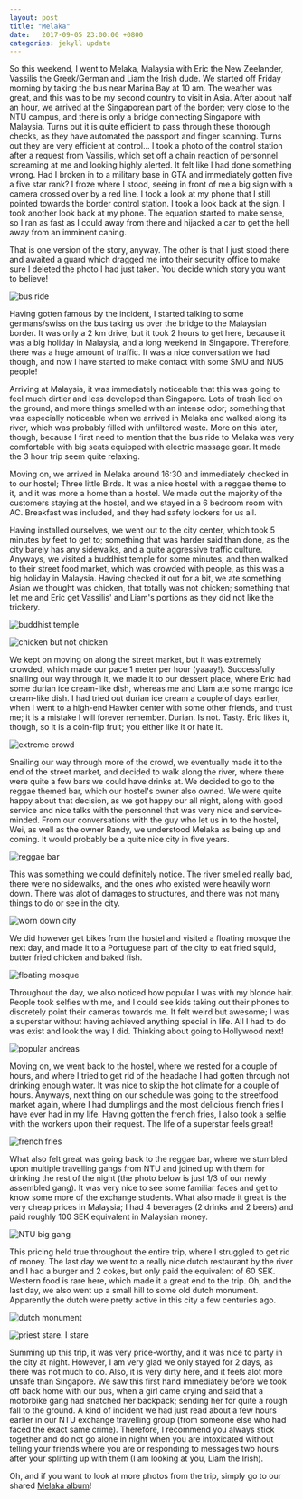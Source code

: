 ```yaml
---
layout: post
title: "Melaka"
date:   2017-09-05 23:00:00 +0800
categories: jekyll update
---
```



So this weekend, I went to Melaka, Malaysia with Eric the New Zeelander, Vassilis the Greek/German and Liam the Irish dude. We started off Friday morning by taking the bus near Marina Bay at 10 am. The weather was great, and this was to be my second country to visit in Asia. After about half an hour, we arrived at the Singaporean part of the border; very close to the NTU campus, and there is only a bridge connecting Singapore with Malaysia. Turns out it is quite efficient to pass through these thorough checks, as they have automated the passport and finger scanning. Turns out they are very efficient at control... I took a photo of the control station after a request from Vassilis, which set off a chain reaction of personnel screaming at me and looking highly alerted. It felt like I had done something wrong. Had I broken in to a military base in GTA and immediately gotten five a five star rank? I froze where I stood, seeing in front of me a big sign with a camera crossed over by a red line. I took a look at my phone that I still pointed towards the border control station. I took a look back at the sign. I took another look back at my phone. The equation started to make sense, so I ran as fast as I could away from there and hijacked a car to get the hell away from an imminent caning.

That is one version of the story, anyway. The other is that I just stood there and awaited a guard which dragged me into their security office to make sure I deleted the photo I had just taken. You decide which story you want to believe!

![bus ride](https://lh3.googleusercontent.com/42vA1kRdV-3Ir44V2yYZpJMlWiqYOyKHy83LMsbVrw83ToogyuocTvwJY0cmniqTRm92jKcnYayza_KFCSfmFGH6jLZFPcNDLnvwnVpneXXVPcM1Zozlkoie9fgKh726xPax3nBxLw)

Having gotten famous by the incident, I started talking to some germans/swiss on the bus taking us over the bridge to the Malaysian border. It was only a 2 km drive, but it took 2 hours to get here, because it was a big holiday in Malaysia, and a long weekend in Singapore. Therefore, there was a huge amount of traffic. It was a nice conversation we had though, and now I have started to make contact with some SMU and NUS people!

Arriving at Malaysia, it was immediately noticeable that this was going to feel much dirtier and less developed than Singapore. Lots of trash lied on the ground, and more things smelled with an intense odor; something that was especially noticeable when we arrived in Melaka and walked along its river, which was probably filled with unfiltered waste. More on this later, though, because I first need to mention that the bus ride to Melaka was very comfortable with big seats equipped with electric massage gear. It made the 3 hour trip seem quite relaxing.

Moving on, we arrived in Melaka around 16:30 and immediately checked in to our hostel; Three little Birds. It was a nice hostel with a reggae theme to it, and it was more a home than a hostel. We made out the majority of the customers staying at the hostel, and we stayed in a 6 bedroom room with AC. Breakfast was included, and they had safety lockers for us all.

Having installed ourselves, we went out to the city center, which took 5 minutes by feet to get to; something that was harder said than done, as the city barely has any sidewalks, and a quite aggressive traffic culture. Anyways, we visited a buddhist temple for some minutes, and then walked to their street food market, which was crowded with people, as this was a big holiday in Malaysia. Having checked it out for a bit, we ate something Asian we thought was chicken, that totally was not chicken; something that let me and Eric get Vassilis' and Liam's portions as they did not like the trickery.

![buddhist temple](https://lh3.googleusercontent.com/6Abmas-VqKsJCKy7tVfGTsfpWGovRzBa6MPnG1TfDCV0AGeomuz26n3p1UozDSnwnxIj2tT-_2mhLqrRPlv22G5gIWD4yC5T7NbqdjuCNw-U1I7LGjIv2qt6JEMPRFV0l6edgCmkww)

![chicken but not chicken](https://lh3.googleusercontent.com/Lc2boMPgDy-Rh3MyiNpbRap-lfRK9KpGTrAzyQgSU3os3ErH8B4XbtUaWpm8c88DoizulYVLfPPJDr0SzORMpH4uTKeozWXrawZCrrm82gALWtV_hMw6oxnJaQuQBF5zQ1efafIJcA)

We kept on moving on along the street market, but it was extremely crowded, which made our pace 1 meter per hour (yaaay!). Successfully snailing our way through it, we made it to our dessert place, where Eric had some durian ice cream-like dish, whereas me and Liam ate some mango ice cream-like dish. I had tried out durian ice cream a couple of days earlier, when I went to a high-end Hawker center with some other friends, and trust me; it is a mistake I will forever remember. Durian. Is not. Tasty. Eric likes it, though, so it is a coin-flip fruit; you either like it or hate it.

![extreme crowd](https://lh3.googleusercontent.com/bjPq3uF-uEI1G3RuSSp542XhJwS1d95UqjQo_FB0YKjmFIZpk0Dq4P-4A8WbQHMvDOoGPYW-5VNYeAT2gkPlaiRioRd9sVErZg9dF13kij7ycIUsv8tSs4uPYolNuvxzSOqvW3dyOQ)

Snailing our way through more of the crowd, we eventually made it to the end of the street market, and decided to walk along the river, where there were quite a few bars we could have drinks at. We decided to go to the reggae themed bar, which our hostel's owner also owned. We were quite happy about that decision, as we got happy our all night, along with good service and nice talks with the personnel that was very nice and service-minded. From our conversations with the guy who let us in to the hostel, Wei, as well as the owner Randy, we understood Melaka as being up and coming. It would probably be a quite nice city in five years.

![reggae bar](https://lh3.googleusercontent.com/fJH2VNQdHVZAWzmkneEJ7L6FKEixy_ZSN2OvuRuM5pRj-ERL_q74e3LhNtumpDPATIoasaVCe7bI1Wcf9qMPrJ3_U886Vns5JlnBMByGcneOPavohCVByKs_zYUJ8pzZkkLS-Ass2g)

This was something we could definitely notice. The river smelled really bad, there were no sidewalks, and the ones who existed were  heavily worn down. There was alot of damages to structures, and there was not many things to do or see in the city.

![worn down city](https://lh3.googleusercontent.com/8YMPvlrC22m2Jrixfb5rVOPLXPiKF8Cic35xbaouLgQauqlKmv6SHKkJx3xi87BHpJygwum35wlqGJug2Lu0FXWHoxddjebmCWT8g1SzitZtjEKc1etNtD_rPva2DtVbkR5s5Atbpw)

We did however get bikes from the hostel and visited a floating mosque the next day, and made it to a Portuguese part of the city to eat fried squid, butter fried chicken and baked fish.

![floating mosque](https://lh3.googleusercontent.com/WhrHvJybFITaZ1QHdVZ03dvyXD8U3t54iWUpv877Xr_egu1XJY2xELvie6xot65cHK1op-dzMdHHHzITUVy0ZrbRJpMbJVJxCgEbpNet-d75kSPbKlFN7b-ni82ajbCXpVXsu0hxKA)

Throughout the day, we also noticed how popular I was with my blonde hair. People took selfies with me, and I could see kids taking out their phones to discretely point their cameras towards me. It felt weird but awesome; I was a superstar without having achieved anything special in life. All I had to do was exist and look the way I did. Thinking about going to Hollywood next!

![popular andreas](https://lh3.googleusercontent.com/5wn06Rkl1du1LRScQCVz5zJI0Vy5_-KWoTy-O5oTTiGJ4YDkcjB0Egz0lJ6ZRt3kZrcIiryOG_-n9Cm-ruYyetfy4GCRRKL71inUypPddWM8cG8jw4eN3KBYComVyRKOo4l51pVPLQ)

Moving on, we went back to the hostel, where we rested for a couple of hours, and where I tried to get rid of the headache I had gotten through not drinking enough water. It was nice to skip the hot climate for a couple of hours. Anyways, next thing on our schedule was going to the streetfood market again, where I had dumplings and the most delicious french fries I have ever had in my life. Having gotten the french fries, I also took a selfie with the workers upon their request. The life of a superstar feels great!

![french fries](https://lh3.googleusercontent.com/IqE_-pY0zkIrCdNsTO2hnanSCdLf8CpFYq_PB1l_QcMQ4OROar_dBIR2gxbPsZB577ocdplxamom_tYeqFdZBXJfxRHUoXu8ERebdFVqMgSM0Kpt3PudZHDvMab21stUYjunmMKKfQ)

What also felt great was going back to the reggae bar, where we stumbled upon multiple travelling gangs from NTU and joined up with them for drinking the rest of the night (the photo below is just 1/3 of our newly assembled gang). It was very nice to see some familiar faces and get to know some more of the exchange students. What also made it great is the very cheap prices in Malaysia; I had 4 beverages (2 drinks and 2 beers) and paid roughly 100 SEK equivalent in Malaysian money.

![NTU big gang](https://lh3.googleusercontent.com/qyat3lme85zlfSnrS3Wp2fO9d1uy46KzL2aMmtQIzUo3_BPpOOC5lR1WzyGMjh443Ov1S8O8wlJeYCJb84sUNqQj1zFfycPYT8CbatOVUVFviLECpOuNJTrRNoNJesVphGDam3pgNw)

This pricing held true throughout the entire trip, where I struggled to get rid of money. The last day we went to a really nice dutch restaurant by the river and I had a burger and 2 cokes, but only paid the equivalent of 60 SEK. Western food is rare here, which made it a great end to the trip. Oh, and the last day, we also went up a small hill to some old dutch monument. Apparently the dutch were pretty active in this city a few centuries ago.

![dutch monument](https://lh3.googleusercontent.com/CCkmaqwyM5hhYj0wMych7MBiloyUSkLhAB5NY8mc3OUfoTxC3kgttXjt1VeugDiv8VP2Aj4IJ7WLuZpYwcJ72SjKawNju6p6utaE7phG4lPI1dBlL6yxeRuzSkjFdvUQzq13avWlkg)

![priest stare. I stare](https://lh3.googleusercontent.com/5Meu2zsH1oVbt4cdU6E8vIbnIaK8lS1FN-MhPZbHHWQyM7USOBYEMnoZv1KemZzWjnOfVf4qT_qWothEa2wS7qifxtO2ILXZgpD-uWqKdIuGnTGREce40qjUbqYgZIMTe_3uN-dMGA)

Summing up this trip, it was very price-worthy, and it was nice to party in the city at night. However, I am very glad we only stayed for 2 days, as there was not much to do. Also, it is very dirty here, and it feels alot more unsafe than Singapore. We saw this first hand immediately before we took off back home with our bus, when a girl came crying and said that a motorbike gang had snatched her backpack; sending her for quite a rough fall to the ground. A kind of incident we had just read about a few hours earlier in our NTU exchange travelling group (from someone else who had faced the exact same crime). Therefore, I recommend you always stick together and do not go alone in night when you are intoxicated without telling your friends where you are or responding to messages two hours after your splitting up with them (I am looking at you, Liam the Irish).

Oh, and if you want to look at more photos from the trip, simply go to our shared [Melaka album](https://goo.gl/photos/hA18fegDwVvJYcGn6)!
